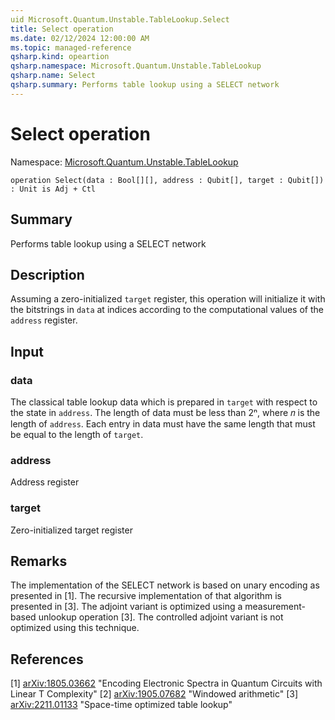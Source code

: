 ```yaml
---
uid Microsoft.Quantum.Unstable.TableLookup.Select
title: Select operation
ms.date: 02/12/2024 12:00:00 AM
ms.topic: managed-reference
qsharp.kind: opeartion
qsharp.namespace: Microsoft.Quantum.Unstable.TableLookup
qsharp.name: Select
qsharp.summary: Performs table lookup using a SELECT network
---
```


# Select operation

Namespace: [Microsoft.Quantum.Unstable.TableLookup](xref:Microsoft.Quantum.Unstable.TableLookup)

```qsharp
operation Select(data : Bool[][], address : Qubit[], target : Qubit[]) : Unit is Adj + Ctl
```

## Summary
Performs table lookup using a SELECT network

## Description
Assuming a zero-initialized `target` register, this operation will
initialize it with the bitstrings in `data` at indices according to the
computational values of the `address` register.

## Input
### data
The classical table lookup data which is prepared in `target` with
respect to the state in `address`. The length of data must be less than
2ⁿ, where 𝑛 is the length of `address`. Each entry in data must have
the same length that must be equal to the length of `target`.
### address
Address register
### target
Zero-initialized target register

## Remarks
The implementation of the SELECT network is based on unary encoding as
presented in [1].  The recursive implementation of that algorithm is
presented in [3].  The adjoint variant is optimized using a
measurement-based unlookup operation [3]. The controlled adjoint variant
is not optimized using this technique.

## References
[1] [arXiv:1805.03662](https://arxiv.org/abs/1805.03662)
    "Encoding Electronic Spectra in Quantum Circuits with Linear T
     Complexity"
[2] [arXiv:1905.07682](https://arxiv.org/abs/1905.07682)
    "Windowed arithmetic"
[3] [arXiv:2211.01133](https://arxiv.org/abs/2211.01133)
    "Space-time optimized table lookup"
